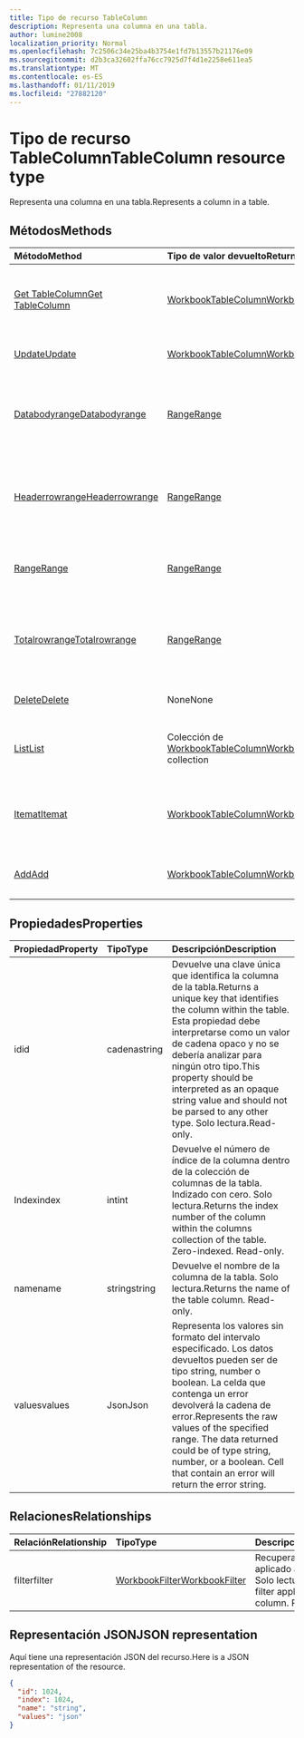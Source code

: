 ```yaml
---
title: Tipo de recurso TableColumn
description: Representa una columna en una tabla.
author: lumine2008
localization_priority: Normal
ms.openlocfilehash: 7c2506c34e25ba4b3754e1fd7b13557b21176e09
ms.sourcegitcommit: d2b3ca32602ffa76cc7925d7f4d1e2258e611ea5
ms.translationtype: MT
ms.contentlocale: es-ES
ms.lasthandoff: 01/11/2019
ms.locfileid: "27882120"
---
```

# <a name="tablecolumn-resource-type"></a><span data-ttu-id="8d49b-103">Tipo de recurso TableColumn</span><span class="sxs-lookup"><span data-stu-id="8d49b-103">TableColumn resource type</span></span>

<span data-ttu-id="8d49b-104">Representa una columna en una tabla.</span><span class="sxs-lookup"><span data-stu-id="8d49b-104">Represents a column in a table.</span></span>


## <a name="methods"></a><span data-ttu-id="8d49b-105">Métodos</span><span class="sxs-lookup"><span data-stu-id="8d49b-105">Methods</span></span>

| <span data-ttu-id="8d49b-106">Método</span><span class="sxs-lookup"><span data-stu-id="8d49b-106">Method</span></span>           | <span data-ttu-id="8d49b-107">Tipo de valor devuelto</span><span class="sxs-lookup"><span data-stu-id="8d49b-107">Return Type</span></span>    |<span data-ttu-id="8d49b-108">Descripción</span><span class="sxs-lookup"><span data-stu-id="8d49b-108">Description</span></span>|
|:---------------|:--------|:----------|
|[<span data-ttu-id="8d49b-109">Get TableColumn</span><span class="sxs-lookup"><span data-stu-id="8d49b-109">Get TableColumn</span></span>](../api/tablecolumn-get.md) | [<span data-ttu-id="8d49b-110">WorkbookTableColumn</span><span class="sxs-lookup"><span data-stu-id="8d49b-110">WorkbookTableColumn</span></span>](tablecolumn.md) |<span data-ttu-id="8d49b-111">Lee las propiedades y relaciones del objeto tableColumn.</span><span class="sxs-lookup"><span data-stu-id="8d49b-111">Read properties and relationships of tableColumn object.</span></span>|
|[<span data-ttu-id="8d49b-112">Update</span><span class="sxs-lookup"><span data-stu-id="8d49b-112">Update</span></span>](../api/tablecolumn-update.md) | [<span data-ttu-id="8d49b-113">WorkbookTableColumn</span><span class="sxs-lookup"><span data-stu-id="8d49b-113">WorkbookTableColumn</span></span>](tablecolumn.md) |<span data-ttu-id="8d49b-114">Actualiza el objeto TableColumn.</span><span class="sxs-lookup"><span data-stu-id="8d49b-114">Update TableColumn object.</span></span> |
|[<span data-ttu-id="8d49b-115">Databodyrange</span><span class="sxs-lookup"><span data-stu-id="8d49b-115">Databodyrange</span></span>](../api/tablecolumn-databodyrange.md)|[<span data-ttu-id="8d49b-116">Range</span><span class="sxs-lookup"><span data-stu-id="8d49b-116">Range</span></span>](range.md)|<span data-ttu-id="8d49b-117">Obtiene el objeto de rango asociado al cuerpo de datos de la columna.</span><span class="sxs-lookup"><span data-stu-id="8d49b-117">Gets the range object associated with the data body of the column.</span></span>|
|[<span data-ttu-id="8d49b-118">Headerrowrange</span><span class="sxs-lookup"><span data-stu-id="8d49b-118">Headerrowrange</span></span>](../api/tablecolumn-headerrowrange.md)|[<span data-ttu-id="8d49b-119">Range</span><span class="sxs-lookup"><span data-stu-id="8d49b-119">Range</span></span>](range.md)|<span data-ttu-id="8d49b-120">Obtiene el objeto de rango asociado a la fila de encabezado de la columna.</span><span class="sxs-lookup"><span data-stu-id="8d49b-120">Gets the range object associated with the header row of the column.</span></span>|
|[<span data-ttu-id="8d49b-121">Range</span><span class="sxs-lookup"><span data-stu-id="8d49b-121">Range</span></span>](../api/tablecolumn-range.md)|[<span data-ttu-id="8d49b-122">Range</span><span class="sxs-lookup"><span data-stu-id="8d49b-122">Range</span></span>](range.md)|<span data-ttu-id="8d49b-123">Obtiene el objeto de rango asociado a toda la columna.</span><span class="sxs-lookup"><span data-stu-id="8d49b-123">Gets the range object associated with the entire column.</span></span>|
|[<span data-ttu-id="8d49b-124">Totalrowrange</span><span class="sxs-lookup"><span data-stu-id="8d49b-124">Totalrowrange</span></span>](../api/tablecolumn-totalrowrange.md)|[<span data-ttu-id="8d49b-125">Range</span><span class="sxs-lookup"><span data-stu-id="8d49b-125">Range</span></span>](range.md)|<span data-ttu-id="8d49b-126">Obtiene el objeto de rango asociado a la fila de totales de la columna.</span><span class="sxs-lookup"><span data-stu-id="8d49b-126">Gets the range object associated with the totals row of the column.</span></span>|
|[<span data-ttu-id="8d49b-127">Delete</span><span class="sxs-lookup"><span data-stu-id="8d49b-127">Delete</span></span>](../api/tablecolumn-delete.md)|<span data-ttu-id="8d49b-128">None</span><span class="sxs-lookup"><span data-stu-id="8d49b-128">None</span></span>|<span data-ttu-id="8d49b-129">Elimina la columna de la tabla.</span><span class="sxs-lookup"><span data-stu-id="8d49b-129">Deletes the column from the table.</span></span>|
|[<span data-ttu-id="8d49b-130">List</span><span class="sxs-lookup"><span data-stu-id="8d49b-130">List</span></span>](../api/tablecolumn-list.md) | <span data-ttu-id="8d49b-131">Colección de [WorkbookTableColumn](tablecolumn.md)</span><span class="sxs-lookup"><span data-stu-id="8d49b-131">[WorkbookTableColumn](tablecolumn.md) collection</span></span> |<span data-ttu-id="8d49b-132">Obtiene la colección de objetos tableColumn.</span><span class="sxs-lookup"><span data-stu-id="8d49b-132">Get tableColumn object collection.</span></span> |
|[<span data-ttu-id="8d49b-133">Itemat</span><span class="sxs-lookup"><span data-stu-id="8d49b-133">Itemat</span></span>](../api/tablecolumncollection-itemat.md)|[<span data-ttu-id="8d49b-134">WorkbookTableColumn</span><span class="sxs-lookup"><span data-stu-id="8d49b-134">WorkbookTableColumn</span></span>](tablecolumn.md)|<span data-ttu-id="8d49b-135">Obtiene una columna en función de su posición en la colección.</span><span class="sxs-lookup"><span data-stu-id="8d49b-135">Gets a column based on its position in the collection.</span></span>|
|[<span data-ttu-id="8d49b-136">Add</span><span class="sxs-lookup"><span data-stu-id="8d49b-136">Add</span></span>](../api/tablecolumncollection-add.md)|[<span data-ttu-id="8d49b-137">WorkbookTableColumn</span><span class="sxs-lookup"><span data-stu-id="8d49b-137">WorkbookTableColumn</span></span>](tablecolumn.md)|<span data-ttu-id="8d49b-138">Agrega una nueva columna a la tabla.</span><span class="sxs-lookup"><span data-stu-id="8d49b-138">Adds a new column to the table.</span></span>|

## <a name="properties"></a><span data-ttu-id="8d49b-139">Propiedades</span><span class="sxs-lookup"><span data-stu-id="8d49b-139">Properties</span></span>
| <span data-ttu-id="8d49b-140">Propiedad</span><span class="sxs-lookup"><span data-stu-id="8d49b-140">Property</span></span>     | <span data-ttu-id="8d49b-141">Tipo</span><span class="sxs-lookup"><span data-stu-id="8d49b-141">Type</span></span>   |<span data-ttu-id="8d49b-142">Descripción</span><span class="sxs-lookup"><span data-stu-id="8d49b-142">Description</span></span>|
|:---------------|:--------|:----------|
|<span data-ttu-id="8d49b-143">id</span><span class="sxs-lookup"><span data-stu-id="8d49b-143">id</span></span>|<span data-ttu-id="8d49b-144">cadena</span><span class="sxs-lookup"><span data-stu-id="8d49b-144">string</span></span>|<span data-ttu-id="8d49b-145">Devuelve una clave única que identifica la columna de la tabla.</span><span class="sxs-lookup"><span data-stu-id="8d49b-145">Returns a unique key that identifies the column within the table.</span></span> <span data-ttu-id="8d49b-146">Esta propiedad debe interpretarse como un valor de cadena opaco y no se debería analizar para ningún otro tipo.</span><span class="sxs-lookup"><span data-stu-id="8d49b-146">This property should be interpreted as an opaque string value and should not be parsed to any other type.</span></span> <span data-ttu-id="8d49b-147">Solo lectura.</span><span class="sxs-lookup"><span data-stu-id="8d49b-147">Read-only.</span></span>|
|<span data-ttu-id="8d49b-148">Index</span><span class="sxs-lookup"><span data-stu-id="8d49b-148">index</span></span>|<span data-ttu-id="8d49b-149">int</span><span class="sxs-lookup"><span data-stu-id="8d49b-149">int</span></span>|<span data-ttu-id="8d49b-p102">Devuelve el número de índice de la columna dentro de la colección de columnas de la tabla. Indizado con cero. Solo lectura.</span><span class="sxs-lookup"><span data-stu-id="8d49b-p102">Returns the index number of the column within the columns collection of the table. Zero-indexed. Read-only.</span></span>|
|<span data-ttu-id="8d49b-153">name</span><span class="sxs-lookup"><span data-stu-id="8d49b-153">name</span></span>|<span data-ttu-id="8d49b-154">string</span><span class="sxs-lookup"><span data-stu-id="8d49b-154">string</span></span>|<span data-ttu-id="8d49b-p103">Devuelve el nombre de la columna de la tabla. Solo lectura.</span><span class="sxs-lookup"><span data-stu-id="8d49b-p103">Returns the name of the table column. Read-only.</span></span>|
|<span data-ttu-id="8d49b-157">values</span><span class="sxs-lookup"><span data-stu-id="8d49b-157">values</span></span>|<span data-ttu-id="8d49b-158">Json</span><span class="sxs-lookup"><span data-stu-id="8d49b-158">Json</span></span>|<span data-ttu-id="8d49b-p104">Representa los valores sin formato del intervalo especificado. Los datos devueltos pueden ser de tipo string, number o boolean. La celda que contenga un error devolverá la cadena de error.</span><span class="sxs-lookup"><span data-stu-id="8d49b-p104">Represents the raw values of the specified range. The data returned could be of type string, number, or a boolean. Cell that contain an error will return the error string.</span></span>|

## <a name="relationships"></a><span data-ttu-id="8d49b-162">Relaciones</span><span class="sxs-lookup"><span data-stu-id="8d49b-162">Relationships</span></span>
| <span data-ttu-id="8d49b-163">Relación</span><span class="sxs-lookup"><span data-stu-id="8d49b-163">Relationship</span></span> | <span data-ttu-id="8d49b-164">Tipo</span><span class="sxs-lookup"><span data-stu-id="8d49b-164">Type</span></span>   |<span data-ttu-id="8d49b-165">Descripción</span><span class="sxs-lookup"><span data-stu-id="8d49b-165">Description</span></span>|
|:---------------|:--------|:----------|
|<span data-ttu-id="8d49b-166">filter</span><span class="sxs-lookup"><span data-stu-id="8d49b-166">filter</span></span>|[<span data-ttu-id="8d49b-167">WorkbookFilter</span><span class="sxs-lookup"><span data-stu-id="8d49b-167">WorkbookFilter</span></span>](filter.md)|<span data-ttu-id="8d49b-p105">Recupera el filtro aplicado a la columna. Solo lectura.</span><span class="sxs-lookup"><span data-stu-id="8d49b-p105">Retrieve the filter applied to the column. Read-only.</span></span>|

## <a name="json-representation"></a><span data-ttu-id="8d49b-170">Representación JSON</span><span class="sxs-lookup"><span data-stu-id="8d49b-170">JSON representation</span></span>

<span data-ttu-id="8d49b-171">Aquí tiene una representación JSON del recurso.</span><span class="sxs-lookup"><span data-stu-id="8d49b-171">Here is a JSON representation of the resource.</span></span>

<!--{
  "blockType": "resource",
  "optionalProperties": [],
  "keyProperty": "id",
  "baseType": "microsoft.graph.entity",
  "@odata.type": "microsoft.graph.workbookTableColumn"
}-->

```json
{
  "id": 1024,
  "index": 1024,
  "name": "string",
  "values": "json"
}

```

<!-- uuid: 8fcb5dbc-d5aa-4681-8e31-b001d5168d79
2015-10-25 14:57:30 UTC -->
<!-- {
  "type": "#page.annotation",
  "description": "TableColumn resource",
  "keywords": "",
  "section": "documentation",
  "tocPath": ""
}-->
